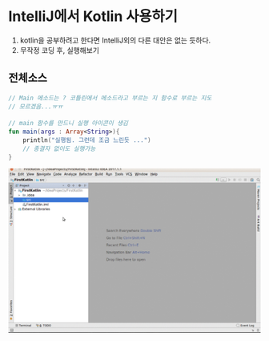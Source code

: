 # IntelliJ에서 Kotlin 사용하기
1. kotlin을 공부하려고 한다면 IntelliJ외의 다른 대안은 없는 듯하다.
2. 무작정 코딩 후, 실행해보기

## 전체소스
~~~kotlin
// Main 메소드는 ? 코틀린에서 메소드라고 부르는 지 함수로 부르는 지도
// 모르겠음...ㅠㅠ

// main 함수를 만드니 실행 아이콘이 생김
fun main(args : Array<String>){
    println("실행됨. 그런데 조금 느린듯 ...")
    // 종결자 없이도 실행가능
}
~~~
![이미지](first.gif)